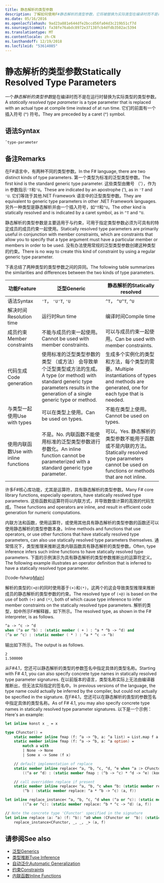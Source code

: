 ```yaml
---
title: 静态解析的类型参数
description: 了解如何使用F#静态解析的类型参数，它将被替换为实际类型在编译时而不是在运行时。
ms.date: 05/16/2016
ms.openlocfilehash: 9ad23a881e644dfe2bccd56fa04d3c219b51cf7d
ms.sourcegitcommit: fa38fe76abdc8972e37138fcb4dfdb3502ac5394
ms.translationtype: MT
ms.contentlocale: zh-CN
ms.lasthandoff: 12/19/2018
ms.locfileid: "53614085"
---
```

# <a name="statically-resolved-type-parameters"></a><span data-ttu-id="3870a-103">静态解析的类型参数</span><span class="sxs-lookup"><span data-stu-id="3870a-103">Statically Resolved Type Parameters</span></span>

<span data-ttu-id="3870a-104">一个*静态解析的类型参数*是在编译时而不是在运行时替换为实际类型的类型参数。</span><span class="sxs-lookup"><span data-stu-id="3870a-104">A *statically resolved type parameter* is a type parameter that is replaced with an actual type at compile time instead of at run time.</span></span> <span data-ttu-id="3870a-105">它们的前面有一个插入符号 (^) 符号。</span><span class="sxs-lookup"><span data-stu-id="3870a-105">They are preceded by a caret (^) symbol.</span></span>

## <a name="syntax"></a><span data-ttu-id="3870a-106">语法</span><span class="sxs-lookup"><span data-stu-id="3870a-106">Syntax</span></span>

```
ˆtype-parameter
```

## <a name="remarks"></a><span data-ttu-id="3870a-107">备注</span><span class="sxs-lookup"><span data-stu-id="3870a-107">Remarks</span></span>

<span data-ttu-id="3870a-108">在F#语言中，有两种不同的类型参数。</span><span class="sxs-lookup"><span data-stu-id="3870a-108">In the F# language, there are two distinct kinds of type parameters.</span></span> <span data-ttu-id="3870a-109">第一个类型为标准的泛型类型参数。</span><span class="sxs-lookup"><span data-stu-id="3870a-109">The first kind is the standard generic type parameter.</span></span> <span data-ttu-id="3870a-110">这些类型由撇号 （'），作为 in 参数指示`'T`和`'U`。</span><span class="sxs-lookup"><span data-stu-id="3870a-110">These are indicated by an apostrophe ('), as in `'T` and `'U`.</span></span> <span data-ttu-id="3870a-111">它们等效于其他.NET Framework 语言中的泛型类型参数。</span><span class="sxs-lookup"><span data-stu-id="3870a-111">They are equivalent to generic type parameters in other .NET Framework languages.</span></span> <span data-ttu-id="3870a-112">另外一种类型是静态解析并由一个插入符号，如`^T`和`^U`。</span><span class="sxs-lookup"><span data-stu-id="3870a-112">The other kind is statically resolved and is indicated by a caret symbol, as in `^T` and `^U`.</span></span>

<span data-ttu-id="3870a-113">静态解析的类型参数是主要适用于与约束，可用于指定类型参数必须为可具有的特定成员的成员约束一起使用。</span><span class="sxs-lookup"><span data-stu-id="3870a-113">Statically resolved type parameters are primarily useful in conjunction with member constraints, which are constraints that allow you to specify that a type argument must have a particular member or members in order to be used.</span></span> <span data-ttu-id="3870a-114">没有办法使用常规的泛型类型参数创建这种类型的约束。</span><span class="sxs-lookup"><span data-stu-id="3870a-114">There is no way to create this kind of constraint by using a regular generic type parameter.</span></span>

<span data-ttu-id="3870a-115">下表总结了两种类型的类型参数之间的异同。</span><span class="sxs-lookup"><span data-stu-id="3870a-115">The following table summarizes the similarities and differences between the two kinds of type parameters.</span></span>

|<span data-ttu-id="3870a-116">功能</span><span class="sxs-lookup"><span data-stu-id="3870a-116">Feature</span></span>|<span data-ttu-id="3870a-117">泛型</span><span class="sxs-lookup"><span data-stu-id="3870a-117">Generic</span></span>|<span data-ttu-id="3870a-118">静态解析的</span><span class="sxs-lookup"><span data-stu-id="3870a-118">Statically resolved</span></span>|
|-------|-------|-------------------|
|<span data-ttu-id="3870a-119">语法</span><span class="sxs-lookup"><span data-stu-id="3870a-119">Syntax</span></span>|<span data-ttu-id="3870a-120">`'T`， `'U`</span><span class="sxs-lookup"><span data-stu-id="3870a-120">`'T`, `'U`</span></span>|<span data-ttu-id="3870a-121">`^T`， `^U`</span><span class="sxs-lookup"><span data-stu-id="3870a-121">`^T`, `^U`</span></span>|
|<span data-ttu-id="3870a-122">解决时间</span><span class="sxs-lookup"><span data-stu-id="3870a-122">Resolution time</span></span>|<span data-ttu-id="3870a-123">运行时</span><span class="sxs-lookup"><span data-stu-id="3870a-123">Run time</span></span>|<span data-ttu-id="3870a-124">编译时间</span><span class="sxs-lookup"><span data-stu-id="3870a-124">Compile time</span></span>|
|<span data-ttu-id="3870a-125">成员约束</span><span class="sxs-lookup"><span data-stu-id="3870a-125">Member constraints</span></span>|<span data-ttu-id="3870a-126">不能与成员约束一起使用。</span><span class="sxs-lookup"><span data-stu-id="3870a-126">Cannot be used with member constraints.</span></span>|<span data-ttu-id="3870a-127">可以与成员约束一起使用。</span><span class="sxs-lookup"><span data-stu-id="3870a-127">Can be used with member constraints.</span></span>|
|<span data-ttu-id="3870a-128">代码生成</span><span class="sxs-lookup"><span data-stu-id="3870a-128">Code generation</span></span>|<span data-ttu-id="3870a-129">使用标准的泛型类型参数的类型 （或方法） 会导致单个泛型类型或方法的生成。</span><span class="sxs-lookup"><span data-stu-id="3870a-129">A type (or method) with standard generic type parameters results in the generation of a single generic type or method.</span></span>|<span data-ttu-id="3870a-130">生成多个实例化的类型和方法，每个类型的需要。</span><span class="sxs-lookup"><span data-stu-id="3870a-130">Multiple instantiations of types and methods are generated, one for each type that is needed.</span></span>|
|<span data-ttu-id="3870a-131">与类型一起使用</span><span class="sxs-lookup"><span data-stu-id="3870a-131">Use with types</span></span>|<span data-ttu-id="3870a-132">可以在类型上使用。</span><span class="sxs-lookup"><span data-stu-id="3870a-132">Can be used on types.</span></span>|<span data-ttu-id="3870a-133">不能在类型上使用。</span><span class="sxs-lookup"><span data-stu-id="3870a-133">Cannot be used on types.</span></span>|
|<span data-ttu-id="3870a-134">使用内联函数</span><span class="sxs-lookup"><span data-stu-id="3870a-134">Use with inline functions</span></span>|<span data-ttu-id="3870a-135">不是。</span><span class="sxs-lookup"><span data-stu-id="3870a-135">No.</span></span> <span data-ttu-id="3870a-136">内联函数不能使用标准的泛型类型参数进行参数化。</span><span class="sxs-lookup"><span data-stu-id="3870a-136">An inline function cannot be parameterized with a standard generic type parameter.</span></span>|<span data-ttu-id="3870a-137">可以。</span><span class="sxs-lookup"><span data-stu-id="3870a-137">Yes.</span></span> <span data-ttu-id="3870a-138">静态解析的类型参数不能用于函数或不是内联的方法。</span><span class="sxs-lookup"><span data-stu-id="3870a-138">Statically resolved type parameters cannot be used on functions or methods that are not inline.</span></span>|

<span data-ttu-id="3870a-139">许多F#核心库功能，尤其是运算符，具有静态解析的类型参数。</span><span class="sxs-lookup"><span data-stu-id="3870a-139">Many F# core library functions, especially operators, have statically resolved type parameters.</span></span> <span data-ttu-id="3870a-140">这些函数和运算符将以内联方式，并导致数值计算的高效的代码生成。</span><span class="sxs-lookup"><span data-stu-id="3870a-140">These functions and operators are inline, and result in efficient code generation for numeric computations.</span></span>

<span data-ttu-id="3870a-141">内联方法和函数，使用运算符，或使用其他具有静态解析的类型参数的函数还可以使用静态解析的类型参数本身。</span><span class="sxs-lookup"><span data-stu-id="3870a-141">Inline methods and functions that use operators, or use other functions that have statically resolved type parameters, can also use statically resolved type parameters themselves.</span></span> <span data-ttu-id="3870a-142">通常情况下，类型推理来推断这类内联函数具有静态解析的类型参数。</span><span class="sxs-lookup"><span data-stu-id="3870a-142">Often, type inference infers such inline functions to have statically resolved type parameters.</span></span> <span data-ttu-id="3870a-143">下面的示例演示为具有静态解析的类型参数推断出的运算符定义。</span><span class="sxs-lookup"><span data-stu-id="3870a-143">The following example illustrates an operator definition that is inferred to have a statically resolved type parameter.</span></span>

[!code-fsharp[Main](../../../../samples/snippets/fsharp/lang-ref-3/snippet401.fs)]

<span data-ttu-id="3870a-144">解析的类型的`(+@)`的同时使用基于`(+)`和`(*)`，这两个的这会导致类型推理来推断成员的静态解析的类型参数的约束。</span><span class="sxs-lookup"><span data-stu-id="3870a-144">The resolved type of `(+@)` is based on the use of both `(+)` and `(*)`, both of which cause type inference to infer member constraints on the statically resolved type parameters.</span></span> <span data-ttu-id="3870a-145">解析的类型，如中所示F#解释器，如下所示。</span><span class="sxs-lookup"><span data-stu-id="3870a-145">The resolved type, as shown in the F# interpreter, is as follows.</span></span>

```fsharp
^a -> ^c -> ^d
when (^a or ^b) : (static member ( + ) : ^a * ^b -> ^d) and
(^a or ^c) : (static member ( * ) : ^a * ^c -> ^b)
```

<span data-ttu-id="3870a-146">输出如下所示。</span><span class="sxs-lookup"><span data-stu-id="3870a-146">The output is as follows.</span></span>

```
2
1.500000
```

<span data-ttu-id="3870a-147">从F#4.1，您还可以静态解析的类型的参数签名中指定具体的类型名称。</span><span class="sxs-lookup"><span data-stu-id="3870a-147">Starting with F# 4.1, you can also specify concrete type names in statically resolved type parameter signatures.</span></span>  <span data-ttu-id="3870a-148">在以前版本的语言，类型名称实际上无法由编译器推断出，但无法实际指定的签名中。</span><span class="sxs-lookup"><span data-stu-id="3870a-148">In previous versions of the language, the type name could actually be inferred by the compiler, but could not actually be specified in the signature.</span></span>  <span data-ttu-id="3870a-149">在F#4.1，您还可以在静态解析的类型的参数签名中指定具体的类型名称。</span><span class="sxs-lookup"><span data-stu-id="3870a-149">As of F# 4.1, you may also specify concrete type names in statically resolved type parameter signatures.</span></span> <span data-ttu-id="3870a-150">以下是一个示例：</span><span class="sxs-lookup"><span data-stu-id="3870a-150">Here's an example:</span></span>

```fsharp
let inline konst x _ = x

type CFunctor() = 
    static member inline fmap (f: ^a -> ^b, a: ^a list) = List.map f a
    static member inline fmap (f: ^a -> ^b, a: ^a option) =
        match a with
        | None -> None
        | Some x -> Some (f x)

    // default implementation of replace
    static member inline replace< ^a, ^b, ^c, ^d, ^e when ^a :> CFunctor and (^a or ^d): (static member fmap: (^b -> ^c) * ^d -> ^e) > (a, f) =
        ((^a or ^d) : (static member fmap : (^b -> ^c) * ^d -> ^e) (konst a, f))

    // call overridden replace if present
    static member inline replace< ^a, ^b, ^c when ^b: (static member replace: ^a * ^b -> ^c)>(a: ^a, f: ^b) =
        (^b : (static member replace: ^a * ^b -> ^c) (a, f))

let inline replace_instance< ^a, ^b, ^c, ^d when (^a or ^c): (static member replace: ^b * ^c -> ^d)> (a: ^b, f: ^c) =
        ((^a or ^c): (static member replace: ^b * ^c -> ^d) (a, f))

// Note the concrete type 'CFunctor' specified in the signature
let inline replace (a: ^a) (f: ^b): ^a0 when (CFunctor or  ^b): (static member replace: ^a *  ^b ->  ^a0) =
    replace_instance<CFunctor, _, _, _> (a, f)
```

## <a name="see-also"></a><span data-ttu-id="3870a-151">请参阅</span><span class="sxs-lookup"><span data-stu-id="3870a-151">See also</span></span>

- [<span data-ttu-id="3870a-152">泛型</span><span class="sxs-lookup"><span data-stu-id="3870a-152">Generics</span></span>](index.md)
- [<span data-ttu-id="3870a-153">类型推断</span><span class="sxs-lookup"><span data-stu-id="3870a-153">Type Inference</span></span>](../type-inference.md)
- [<span data-ttu-id="3870a-154">自动泛化</span><span class="sxs-lookup"><span data-stu-id="3870a-154">Automatic Generalization</span></span>](automatic-generalization.md)
- [<span data-ttu-id="3870a-155">约束</span><span class="sxs-lookup"><span data-stu-id="3870a-155">Constraints</span></span>](constraints.md)
- [<span data-ttu-id="3870a-156">内联函数</span><span class="sxs-lookup"><span data-stu-id="3870a-156">Inline Functions</span></span>](../functions/inline-functions.md)